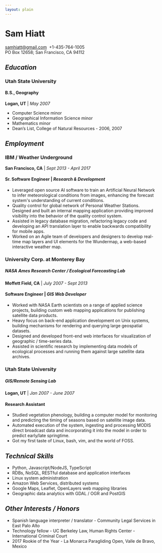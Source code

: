 ```yaml
---
layout: plain
---
```

# Sam Hiatt
samhiatt@gmail.com  +1-435-764-1005  
PO Box 12658; San Francisco, CA 94112  

## *Education*

### Utah State University
#### B.S., Geography
**Logan, UT** | *May 2007*

* Computer Science minor
* Geographical Information Science minor
* Mathematics minor
* Dean’s List, College of Natural Resources - 2006, 2007

## *Employment*

### IBM / Weather Underground  
**San Francisco, CA** | *Sept 2013 - April 2017*  
#### Sr. Software Engineer | *Research & Development*
* Leveraged open source AI software to train an Artificial Neural Network to infer meteorological conditions from images, enhancing the forecast system's understanding of current conditions.
* Quality control for global network of Personal Weather Stations. Designed and built an internal mapping application providing improved visibility into the behavior of the quality control system.
* Assisted in legacy database migration, refactoring legacy code and developing an API translation layer to enable backwards compatibility for mobile apps.  
* Worked on an Agile team of developers and designers to develop real-time map layers and UI elements for the Wundermap, a web-based interactive weather map.

### University Corp. at Monterey Bay
##### NASA Ames Research Center / Ecological Forecasting Lab 
**Moffett Field, CA** | *July 2007 - Sept 2013*
#### Software Engineer | *GIS Web Developer*
* Worked with NASA Earth scientists on a range of applied science projects, building custom web mapping applications for publishing satellite data products.
* Heavy focus on back-end application development on Unix systems, building mechanisms for rendering and querying large geospatial datasets.
* Designed and developed front-end web interfaces for visualization of geographic / time-series data.
* Assisted in scientific research by implementing data models of ecological processes and running them against large satellite data archives.

### Utah State University
##### GIS/Remote Sensing Lab 
**Logan, UT** | *Jan 2007 - June 2007*
#### Research Assistant 

* Studied vegetation phenology, building a computer model for monitoring and predicting the timing of seasons based on satellite image data. 
* Automated execution of the system, ingesting and processing MODIS direct broadcast data and incorporating it into the model in order to predict early/late springtime.
* Got my first taste of Linux, bash, vim, and the world of FOSS.

## *Technical Skills*

* Python, Javascript/NodeJS, TypeScript
* RDBs, NoSQL, RESTful database and application interfaces
* Linux system administration
* Amazon Web Services, distributed systems
* Google Maps, Leaflet, OpenLayers web mapping libraries
* Geographic data analytics with GDAL / OGR and PostGIS 

## *Other Interests / Honors*

* Spanish language interpreter / translator - Community Legal Services in East Palo Alto  
* Technology fellow - UC Berkeley Law, Human Rights Center - International Criminal Court  
* 2017 Rookie of the Year - La Monarca Paragliding Open, Valle de Bravo, Mexico
